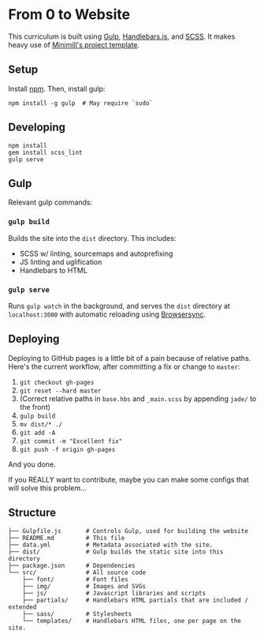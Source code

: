 From 0 to Website
========================================

This curriculum is built using [Gulp][gulp], [Handlebars.js][handlebars], and [SCSS][scss]. It makes heavy use of [Minimill's project template][minimill].

## Setup

Install [npm][npm-install]. Then, install gulp:

```
npm install -g gulp  # May require `sudo`
```

## Developing

```
npm install
gem install scss_lint
gulp serve
```

## Gulp

Relevant gulp commands:

### `gulp build`

Builds the site into the `dist` directory.  This includes:

- SCSS w/ linting, sourcemaps and autoprefixing
- JS linting and uglification
- Handlebars to HTML

### `gulp serve`

Runs `gulp watch` in the background, and serves the `dist` directory at `localhost:3000` with automatic reloading using [Browsersync][browsersync].

## Deploying

Deploying to GitHub pages is a little bit of a pain because of relative paths. Here's the current workflow, after committing a fix or change to `master`:

1. `git checkout gh-pages`
2. `git reset --hard master`
3. (Correct relative paths in `base.hbs` and `_main.scss` by appending `jade/` to the front)
4. `gulp build`
5. `mv dist/* ./`
6. `git add -A`
7. `git commit -m "Excellent fix"`
8. `git push -f origin gh-pages`

And you done.

If you REALLY want to contribute, maybe you can make some configs that will solve this problem...

## Structure

```
├── Gulpfile.js       # Controls Gulp, used for building the website
├── README.md         # This file
├── data.yml          # Metadata associated with the site.
├── dist/             # Gulp builds the static site into this directory
├── package.json      # Dependencies
└── src/              # All source code
    ├── font/         # Font files
    ├── img/          # Images and SVGs
    ├── js/           # Javascript libraries and scripts
    ├── partials/     # Handlebars HTML partials that are included / extended
    ├── sass/         # Stylesheets
    └── templates/    # Handlebars HTML files, one per page on the site.
```

[browsersync]: http://www.browsersync.io/
[gulp]: http://gulpjs.com/
[handlebars]: http://handlebarsjs.com/
[npm-install]: https://nodejs.org/en/download/
[scss]: http://sass-lang.com/
[minimill]: https://github.com/minimill/project-template/

